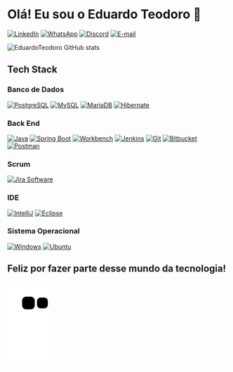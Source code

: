 # Olá! Eu sou o Eduardo Teodoro 👋

[![LinkedIn](https://img.shields.io/badge/LinkedIn-0077B5?style=for-the-badge&logo=linkedin&logoColor=white)](https://www.linkedin.com/in/epteodoro/)
[![WhatsApp](https://img.shields.io/badge/WhatsApp-25D366?style=for-the-badge&logo=whatsapp&logoColor=white)](https://contate.me/GHEPT)
[![Discord](https://img.shields.io/badge/Discord-7289DA?style=for-the-badge&logo=discord&logoColor=white)](https://discord.com/channels/@me)
[![E-mail](https://img.shields.io/badge/Microsoft_Outlook-0078D4?style=for-the-badge&logo=microsoft-outlook&logoColor=white)](mailto:teodoro.edu@hotmail.com)


![EduardoTeodoro GitHub stats](https://github-readme-stats.vercel.app/api?username=GHEPT&show_icons=true&theme=synthwave)

## Tech Stack

### Banco de Dados
[![PostgreSQL](https://img.shields.io/badge/PostgreSQL-9.6%2B-blue)](https://www.postgresql.org/)
[![MySQL](https://img.shields.io/badge/MySQL-5.7%2B-blue)](https://www.mysql.com/)
[![MariaDB](https://img.shields.io/badge/MariaDB-10.2%2B-blue)](https://mariadb.org/)
[![Hibernate](https://img.shields.io/badge/Hibernate-5.4%2B-blue)](https://hibernate.org/)

### Back End
[![Java](https://img.shields.io/badge/Java-8%2B-orange)](https://www.java.com/)
[![Spring Boot](https://img.shields.io/badge/Spring%20Boot-2.5%2B-green)](https://spring.io/projects/spring-boot)
[![Workbench](https://img.shields.io/badge/Workbench-8.0%2B-lightgrey)](https://www.mysql.com/products/workbench/)
[![Jenkins](https://img.shields.io/badge/Jenkins-latest-yellow)](https://www.jenkins.io/)
[![Git](https://img.shields.io/badge/Git-latest-black)](https://git-scm.com/)
[![Bitbucket](https://img.shields.io/badge/Bitbucket-latest-blue)](https://bitbucket.org/)
[![Postman](https://img.shields.io/badge/Postman-latest-orange)](https://www.postman.com/)

### Scrum
[![Jira Software](https://img.shields.io/badge/Jira%20Software-latest-blue)](https://www.atlassian.com/software/jira)

### IDE
[![IntelliJ](https://img.shields.io/badge/IntelliJ-latest-red)](https://www.jetbrains.com/idea/)
[![Eclipse](https://img.shields.io/badge/Eclipse-latest-blue)](https://www.eclipse.org/)

### Sistema Operacional
[![Windows](https://img.shields.io/badge/Windows-latest-blue)](https://www.microsoft.com/windows)
[![Ubuntu](https://img.shields.io/badge/Ubuntu-latest-orange)](https://ubuntu.com/)



## Feliz por fazer parte desse mundo da tecnologia!

![Snake animation](https://github.com/GHEPT/GHEPT/blob/output/github-contribution-grid-snake.svg)
